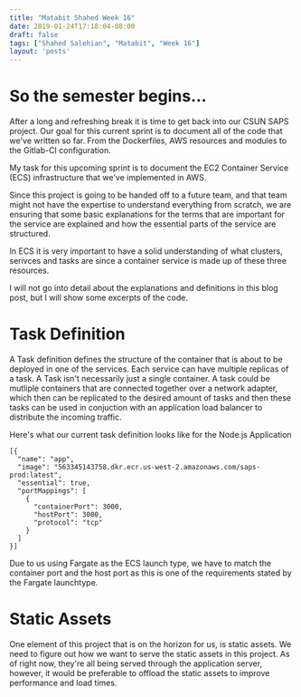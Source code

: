```yaml
---
title: "Matabit Shahed Week 16"
date: 2019-01-24T17:18:04-08:00
draft: false
tags: ["Shahed Salehian", "Matabit", "Week 16"]
layout: 'posts'
---
```


# So the semester begins...

After a long and refreshing break it is time to get back into our CSUN SAPS project.
Our goal for this current sprint is to document all of the code that we've written so far. From the Dockerfiles, AWS resources and modules to the Gitlab-CI configuration.

My task for this upcoming sprint is to document the EC2 Container Service (ECS) infrastructure that we've implemented in AWS.

Since this project is going to be handed off to a future team, and that team might not have the expertise to understand everything from scratch, we are ensuring that some basic explanations for the terms that are important for the service are explained and how the essential parts of the service are structured.

In ECS it is very important to have a solid understanding of what clusters, serivces and tasks are since a container service is made up of these three resources.

I will not go into detail about the explanations and definitions in this blog post, but I will show some excerpts of the code.


# Task Definition

A Task definition defines the structure of the container that is about to be deployed in one of the services. Each service can have multiple replicas of a task. A Task isn't necessarily just a single container. A task could be mutliple containers that are connected together over a network adapter, which then can be replicated to the desired amount of tasks and then these tasks can be used in conjuction with an application load balancer to distribute the incoming traffic.

Here's what our current task definition looks like for the Node.js Application

```
[{
  "name": "app",
  "image": "563345143758.dkr.ecr.us-west-2.amazonaws.com/saps-prod:latest",
  "essential": true,
  "portMappings": [
    {
      "containerPort": 3000,
      "hostPort": 3000,
      "protocol": "tcp"
    }
  ]
}]
```

Due to us using Fargate as the ECS launch type, we have to match the container port and the host port as this is one of the requirements stated by the Fargate launchtype.


# Static Assets

One element of this project that is on the horizon for us, is static assets. We need to figure out how we want to serve the static assets in this project. As of right now, they're all being served through the application server, however, it would be preferable to offload the static assets to improve performance and load times.


